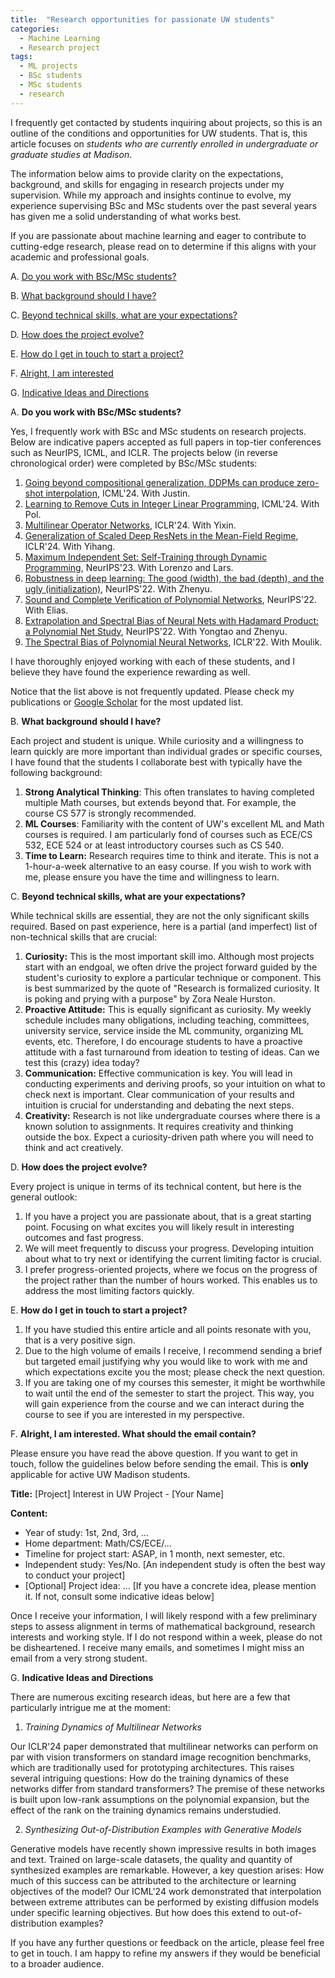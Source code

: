 ```yaml
---
title:  "Research opportunities for passionate UW students"
categories:
  - Machine Learning
  - Research project
tags:
  - ML projects
  - BSc students
  - MSc students
  - research
---
```


I frequently get contacted by students inquiring about projects, so this is an outline of the conditions and opportunities for UW students. That is, this article focuses on *students who are currently enrolled in undergraduate or graduate studies at Madison*. 

The information below aims to provide clarity on the expectations, background, and skills for engaging in research projects under my supervision. While my approach and insights continue to evolve, my experience supervising BSc and MSc students over the past several years has given me a solid understanding of what works best.

If you are passionate about machine learning and eager to contribute to cutting-edge research, please read on to determine if this aligns with your academic and professional goals.

A. [Do you work with BSc/MSc students?](#work_with_BSc)

B. [What background should I have?](#student_background)

C. [Beyond technical skills, what are your expectations?](#project_expectations)

D. [How does the project evolve?](#project_outlook)

E. [How do I get in touch to start a project?](#should_I_contact_you)

F. [Alright, I am interested](#email_template)

G. [Indicative Ideas and Directions](#indicative_directions)



A. <a name="work_with_BSc">**Do you work with BSc/MSc students?**</a>

Yes, I frequently work with BSc and MSc students on research projects. Below are indicative papers accepted as full papers in top-tier conferences such as NeurIPS, ICML, and ICLR. The projects below (in reverse chronological order) were completed by BSc/MSc students:

1. [Going beyond compositional generalization, DDPMs can produce zero-shot interpolation](https://openreview.net/pdf/670b48719735353ec2924a4ef3d0a1cdb3d30749.pdf), ICML'24. With Justin. 
2. [Learning to Remove Cuts in Integer Linear Programming](https://openreview.net/pdf?id=k10805cgak), ICML'24. With Pol.
3. [Multilinear Operator Networks](https://openreview.net/pdf?id=bbCL5aRjUx), ICLR'24. With Yixin.
4. [Generalization of Scaled Deep ResNets in the Mean-Field Regime](https://openreview.net/pdf?id=tMzPZTvz2H), ICLR'24. With Yihang. 
5. [Maximum Independent Set: Self-Training through Dynamic Programming](https://openreview.net/pdf?id=igE3Zbxvws), NeurIPS'23. With Lorenzo and Lars.
6. [Robustness in deep learning: The good (width), the bad (depth), and the ugly (initialization)](https://openreview.net/pdf?id=m8vzptcFKsT), NeurIPS'22. With Zhenyu.
7. [Sound and Complete Verification of Polynomial Networks](https://openreview.net/pdf?id=gsdHDI-p6NI), NeurIPS'22. With Elias.
8. [Extrapolation and Spectral Bias of Neural Nets with Hadamard Product: a Polynomial Net Study](https://openreview.net/pdf?id=_cXUMAnWJJj), NeurIPS'22. With Yongtao and Zhenyu.
9. [The Spectral Bias of Polynomial Neural Networks](https://openreview.net/pdf?id=P7FLfMLTSEX), ICLR'22. With Moulik. 


I have thoroughly enjoyed working with each of these students, and I believe they have found the experience rewarding as well.


Notice that the list above is not frequently updated. Please check my publications or [Google Scholar](https://scholar.google.com/citations?user=1bU041kAAAAJ&hl=en) for the most updated list.



B. <a name="student_background">**What background should I have?**</a>

Each project and student is unique. While curiosity and a willingness to learn quickly are more important than individual grades or specific courses, I have found that the students I collaborate best with typically have the following background:

1. **Strong Analytical Thinking**: This often translates to having completed multiple Math courses, but extends beyond that. For example, the course CS 577 is strongly recommended.
2. **ML Courses**: Familiarity with the content of UW's excellent ML and Math courses is required. I am particularly fond of courses such as ECE/CS 532, ECE 524 or at least introductory courses such as CS 540.
3. **Time to Learn:** Research requires time to think and iterate. This is not a 1-hour-a-week alternative to an easy course. If you wish to work with me, please ensure you have the time and willingness to learn.


C. <a name="project_expectations">**Beyond technical skills, what are your expectations?**</a>

While technical skills are essential, they are not the only significant skills required. Based on past experience, here is a partial (and imperfect) list of non-technical skills that are crucial:

1. **Curiosity:** This is the most important skill imo. Although most projects start with an endgoal, we often drive the project forward guided by the student's curiosity to explore a particular technique or component. This is best summarized by the quote of "Research is formalized curiosity. It is poking and prying with a purpose" by Zora Neale Hurston.
2. **Proactive Attitude:** This is equally significant as curiosity. My weekly schedule includes many obligations, including teaching, committees, university service, service inside the ML community, organizing ML events, etc. Therefore, I do encourage students to have a proactive attitude with a fast turnaround from ideation to testing of ideas. Can we test this (crazy) idea today?
3. **Communication:** Effective communication is key. You will lead in conducting experiments and deriving proofs, so your intuition on what to check next is important. Clear communication of your results and intuition is crucial for understanding and debating the next steps.
4. **Creativity:** Research is not like undergraduate courses where there is a known solution to assignments. It requires creativity and thinking outside the box. Expect a curiosity-driven path where you will need to think and act creatively.


D. <a name="project_outlook">**How does the project evolve?**</a>

Every project is unique in terms of its technical content, but here is the general outlook:

1. If you have a project you are passionate about, that is a great starting point. Focusing on what excites you will likely result in interesting outcomes and fast progress.
2. We will meet frequently to discuss your progress. Developing intuition about what to try next or identifying the current limiting factor is crucial.
3. I prefer progress-oriented projects, where we focus on the progress of the project rather than the number of hours worked. This enables us to address the most limiting factors quickly.


E. <a name="should_I_contact_you">**How do I get in touch to start a project?**</a>

1. If you have studied this entire article and all points resonate with you, that is a very positive sign.
2. Due to the high volume of emails I receive, I recommend sending a brief but targeted email justifying why you would like to work with me and which expectations excite you the most; please check the next question.
3. If you are taking one of my courses this semester, it might be worthwhile to wait until the end of the semester to start the project. This way, you will gain experience from the course and we can interact during the course to see if you are interested in my perspective.


F. <a name="email_template">**Alright, I am interested. What should the email contain?**</a>

Please ensure you have read the above question. If you want to get in touch, follow the guidelines below before sending the email. This is **only** applicable for active UW Madison students.

**Title:** [Project] Interest in UW Project - [Your Name]

**Content:**
- Year of study: 1st, 2nd, 3rd, ...
- Home department: Math/CS/ECE/...
- Timeline for project start: ASAP, in 1 month, next semester, etc.
- Independent study: Yes/No. [An independent study is often the best way to conduct your project]
- [Optional] Project idea: ... [If you have a concrete idea, please mention it. If not, consult some indicative ideas below]

Once I receive your information, I will likely respond with a few preliminary steps to assess alignment in terms of mathematical background, research interests and working style. If I do not respond within a week, please do not be disheartened. I receive many emails, and sometimes I might miss an email from a very strong student.



G. <a name="indicative_directions">**Indicative Ideas and Directions**</a>

There are numerous exciting research ideas, but here are a few that particularly intrigue me at the moment:

1. *Training Dynamics of Multilinear Networks*

Our ICLR'24 paper demonstrated that multilinear networks can perform on par with vision transformers on standard image recognition benchmarks, which are traditionally used for prototyping architectures. This raises several intriguing questions: How do the training dynamics of these networks differ from standard transformers? The premise of these networks is built upon low-rank assumptions on the polynomial expansion, but the effect of the rank on the training dynamics remains understudied.


2. *Synthesizing Out-of-Distribution Examples with Generative Models*

Generative models have recently shown impressive results in both images and text. Trained on large-scale datasets, the quality and quantity of synthesized examples are remarkable. However, a key question arises: How much of this success can be attributed to the architecture or learning objectives of the model? Our ICML'24 work demonstrated that interpolation between extreme attributes can be performed by existing diffusion models under specific learning objectives. But how does this extend to out-of-distribution examples?


If you have any further questions or feedback on the article, please feel free to get in touch. I am happy to refine my answers if they would be beneficial to a broader audience.